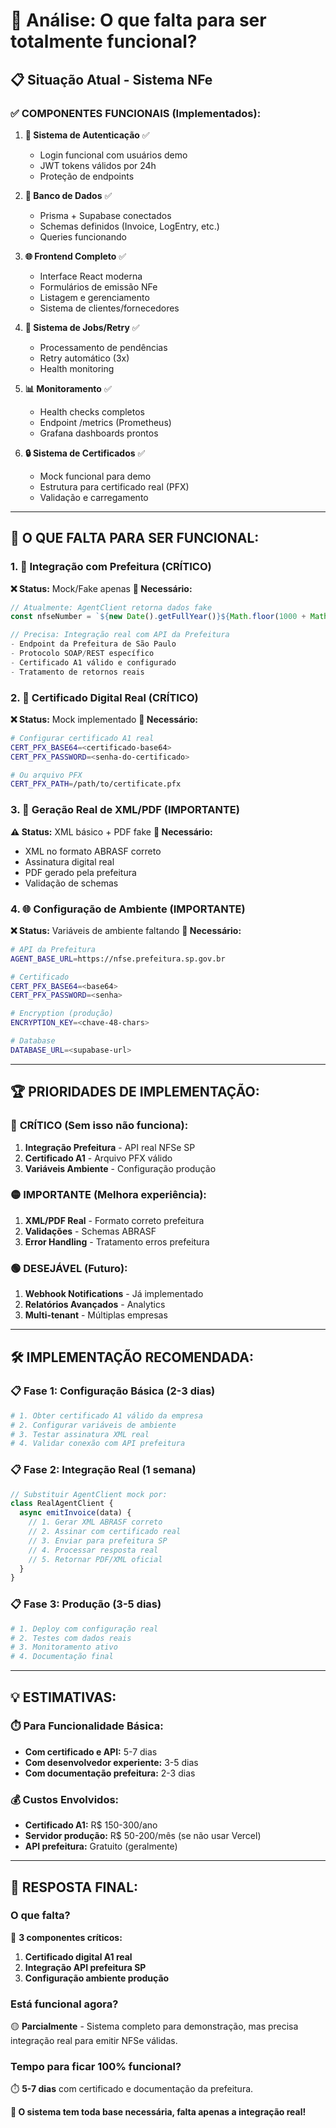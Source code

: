 # 🚀 Análise: O que falta para ser totalmente funcional?

## 📋 **Situação Atual - Sistema NFe**

### ✅ **COMPONENTES FUNCIONAIS (Implementados):**

1. **🔐 Sistema de Autenticação** ✅
   - Login funcional com usuários demo
   - JWT tokens válidos por 24h
   - Proteção de endpoints

2. **💾 Banco de Dados** ✅
   - Prisma + Supabase conectados
   - Schemas definidos (Invoice, LogEntry, etc.)
   - Queries funcionando

3. **🌐 Frontend Completo** ✅
   - Interface React moderna
   - Formulários de emissão NFe
   - Listagem e gerenciamento
   - Sistema de clientes/fornecedores

4. **🔄 Sistema de Jobs/Retry** ✅
   - Processamento de pendências
   - Retry automático (3x)
   - Health monitoring

5. **📊 Monitoramento** ✅
   - Health checks completos
   - Endpoint /metrics (Prometheus)
   - Grafana dashboards prontos

6. **🔒 Sistema de Certificados** ✅
   - Mock funcional para demo
   - Estrutura para certificado real (PFX)
   - Validação e carregamento

---

## 🚨 **O QUE FALTA PARA SER FUNCIONAL:**

### 1. 🏢 **Integração com Prefeitura (CRÍTICO)**

**❌ Status:** Mock/Fake apenas
**🎯 Necessário:**
```javascript
// Atualmente: AgentClient retorna dados fake
const nfseNumber = `${new Date().getFullYear()}${Math.floor(1000 + Math.random() * 9000)}`;

// Precisa: Integração real com API da Prefeitura
- Endpoint da Prefeitura de São Paulo
- Protocolo SOAP/REST específico
- Certificado A1 válido e configurado
- Tratamento de retornos reais
```

### 2. 🔐 **Certificado Digital Real (CRÍTICO)**

**❌ Status:** Mock implementado
**🎯 Necessário:**
```bash
# Configurar certificado A1 real
CERT_PFX_BASE64=<certificado-base64>
CERT_PFX_PASSWORD=<senha-do-certificado>

# Ou arquivo PFX
CERT_PFX_PATH=/path/to/certificate.pfx
```

### 3. 📄 **Geração Real de XML/PDF (IMPORTANTE)**

**⚠️ Status:** XML básico + PDF fake
**🎯 Necessário:**
- XML no formato ABRASF correto
- Assinatura digital real
- PDF gerado pela prefeitura
- Validação de schemas

### 4. 🌐 **Configuração de Ambiente (IMPORTANTE)**

**❌ Status:** Variáveis de ambiente faltando
**🎯 Necessário:**
```bash
# API da Prefeitura
AGENT_BASE_URL=https://nfse.prefeitura.sp.gov.br

# Certificado
CERT_PFX_BASE64=<base64>
CERT_PFX_PASSWORD=<senha>

# Encryption (produção)
ENCRYPTION_KEY=<chave-48-chars>

# Database
DATABASE_URL=<supabase-url>
```

---

## 🏆 **PRIORIDADES DE IMPLEMENTAÇÃO:**

### 🔴 **CRÍTICO (Sem isso não funciona):**
1. **Integração Prefeitura** - API real NFSe SP
2. **Certificado A1** - Arquivo PFX válido
3. **Variáveis Ambiente** - Configuração produção

### 🟡 **IMPORTANTE (Melhora experiência):**
1. **XML/PDF Real** - Formato correto prefeitura
2. **Validações** - Schemas ABRASF
3. **Error Handling** - Tratamento erros prefeitura

### 🟢 **DESEJÁVEL (Futuro):**
1. **Webhook Notifications** - Já implementado
2. **Relatórios Avançados** - Analytics
3. **Multi-tenant** - Múltiplas empresas

---

## 🛠️ **IMPLEMENTAÇÃO RECOMENDADA:**

### 📋 **Fase 1: Configuração Básica (2-3 dias)**
```bash
# 1. Obter certificado A1 válido da empresa
# 2. Configurar variáveis de ambiente
# 3. Testar assinatura XML real
# 4. Validar conexão com API prefeitura
```

### 📋 **Fase 2: Integração Real (1 semana)**
```javascript
// Substituir AgentClient mock por:
class RealAgentClient {
  async emitInvoice(data) {
    // 1. Gerar XML ABRASF correto
    // 2. Assinar com certificado real  
    // 3. Enviar para prefeitura SP
    // 4. Processar resposta real
    // 5. Retornar PDF/XML oficial
  }
}
```

### 📋 **Fase 3: Produção (3-5 dias)**
```bash
# 1. Deploy com configuração real
# 2. Testes com dados reais
# 3. Monitoramento ativo
# 4. Documentação final
```

---

## 💡 **ESTIMATIVAS:**

### ⏱️ **Para Funcionalidade Básica:**
- **Com certificado e API:** 5-7 dias
- **Com desenvolvedor experiente:** 3-5 dias
- **Com documentação prefeitura:** 2-3 dias

### 💰 **Custos Envolvidos:**
- **Certificado A1:** R$ 150-300/ano
- **Servidor produção:** R$ 50-200/mês (se não usar Vercel)
- **API prefeitura:** Gratuito (geralmente)

---

## 🎯 **RESPOSTA FINAL:**

### **O que falta?** 
🔴 **3 componentes críticos:**
1. **Certificado digital A1 real**
2. **Integração API prefeitura SP** 
3. **Configuração ambiente produção**

### **Está funcional agora?**
🟡 **Parcialmente** - Sistema completo para demonstração, mas precisa integração real para emitir NFSe válidas.

### **Tempo para ficar 100% funcional?**
⏱️ **5-7 dias** com certificado e documentação da prefeitura.

**🚀 O sistema tem toda base necessária, falta apenas a integração real!**